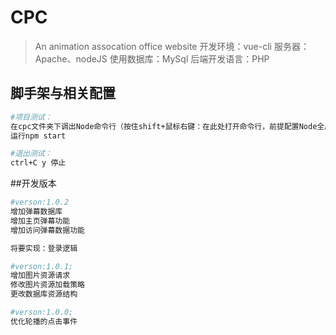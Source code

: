 ﻿# CPC

> An animation assocation office website 
>开发环境：vue-cli
>服务器：Apache、nodeJS
>使用数据库：MySql
>后端开发语言：PHP

## 脚手架与相关配置
``` bash
#项目测试：
在cpc文件夹下调出Node命令行（按住shift+鼠标右键：在此处打开命令行，前提配置Node全局）
运行npm start

#退出测试：
ctrl+C y 停止
```
##开发版本
``` bash
#verson:1.0.2
增加弹幕数据库
增加主页弹幕功能
增加访问弹幕数据功能

将要实现：登录逻辑

#verson:1.0.1;
增加图片资源请求
修改图片资源加载策略
更改数据库资源结构

#verson:1.0.0;
优化轮播的点击事件
``` 

